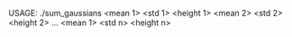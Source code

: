 USAGE: ./sum_gaussians &lt;mean 1&gt; &lt;std 1&gt; &lt;height 1&gt; &lt;mean 2&gt; &lt;std 2&gt; &lt;height 2&gt; ... &lt;mean 1&gt; &lt;std n&gt; &lt;height n&gt;

